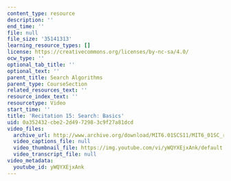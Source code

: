 ```yaml
---
content_type: resource
description: ''
end_time: ''
file: null
file_size: '35141313'
learning_resource_types: []
license: https://creativecommons.org/licenses/by-nc-sa/4.0/
ocw_type: ''
optional_tab_title: ''
optional_text: ''
parent_title: Search Algorithms
parent_type: CourseSection
related_resources_text: ''
resource_index_text: ''
resourcetype: Video
start_time: ''
title: 'Recitation 15: Search: Basics'
uid: 0a352432-cbe2-2d49-7298-3c9f27a81dcd
video_files:
  archive_url: http://www.archive.org/download/MIT6.01SCS11/MIT6_01SC_rec15_300k.mp4
  video_captions_file: null
  video_thumbnail_file: https://img.youtube.com/vi/yWQYXEjxAnk/default.jpg
  video_transcript_file: null
video_metadata:
  youtube_id: yWQYXEjxAnk
---
```

